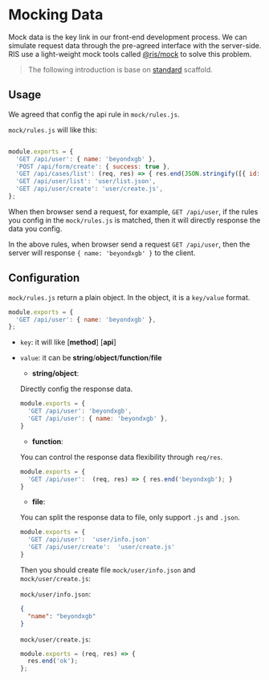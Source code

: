 # Mocking Data

Mock data is the key link in our front-end development process. We can simulate request data through the pre-agreed interface with the server-side. RIS use a light-weight mock tools called [@ris/mock](https://github.com/risjs/ris/tree/master/packages/ris-mock) to solve this problem.

> The following introduction is base on [standard](https://github.com/risjs/create-ris/tree/master/template/standard) scaffold.

## Usage

We agreed that config the api rule in `mock/rules.js`.

`mock/rules.js` will like this:

```js

module.exports = {
  'GET /api/user': { name: 'beyondxgb' },
  'POST /api/form/create': { success: true },
  'GET /api/cases/list': (req, res) => { res.end(JSON.stringify([{ id: 1, name: 'demo' }])); },
  'GET /api/user/list': 'user/list.json',
  'GET /api/user/create': 'user/create.js',
};
```

When then browser send a request, for example, `GET /api/user`, if the rules you config in the `mock/rules.js` is matched, then it will directly response the data you config.

In the above rules, when browser send a request `GET /api/user`, then the server will response `{ name: 'beyondxgb' }` to the client.

## Configuration

`mock/rules.js` return a plain object. In the object, it is a `key/value` format.

```js
module.exports = {
  'GET /api/user': { name: 'beyondxgb' },
};
```

* `key`: it will like [**method**] [**api**]
* `value`: it can be **string**/**object**/**function**/**file**
  * **string/object**: 

  Directly config the response data.
  ```js
  module.exports = {
    'GET /api/user': 'beyondxgb',
    'GET /api/user': { name: 'beyondxgb' },
  }
  ```
  * **function**:

  You can control the response data flexibility through `req/res`.
  ```js
  module.exports = {
    'GET /api/user':  (req, res) => { res.end('beyondxgb'); }
  }
  ```

  * **file**:

  You can split the response data to file, only support `.js` and `.json`.
  
  ```js
  module.exports = {
    'GET /api/user':  'user/info.json'
    'GET /api/user/create':  'user/create.js'
  }
  ```

  Then you should create file `mock/user/info.json` and `mock/user/create.js`:

  `mock/user/info.json`:
  ```json
  {
    "name": "beyondxgb"
  }
  ```

  `mock/user/create.js`:
  ```js
  module.exports = (req, res) => {
    res.end('ok');
  };
  ```